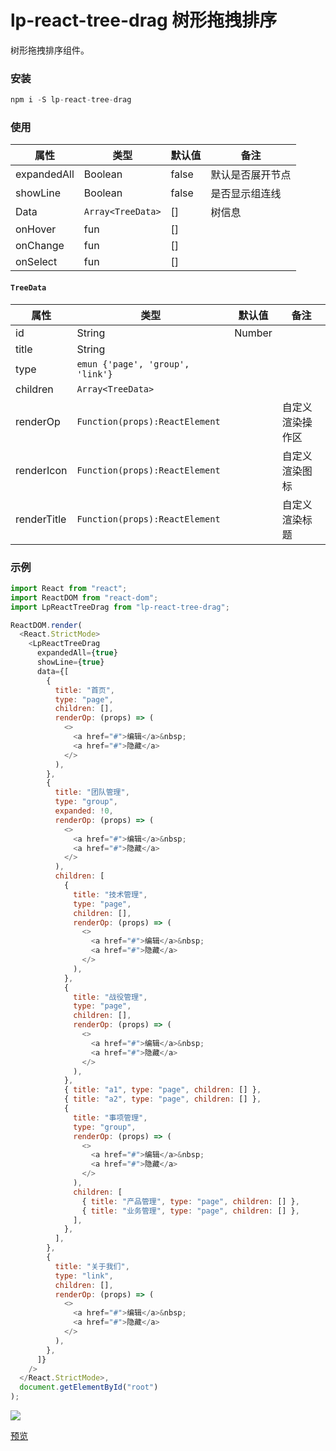 # lp-react-tree-drag 树形拖拽排序

树形拖拽排序组件。

### 安装

```js
npm i -S lp-react-tree-drag
```

### 使用

| 属性        | 类型              | 默认值 | 备注             |
| ----------- | ----------------- | ------ | ---------------- |
| expandedAll | Boolean           | false  | 默认是否展开节点 |
| showLine    | Boolean           | false  | 是否显示组连线   |
| Data        | `Array<TreeData>` | []     | 树信息           |
| onHover        | fun | []     |            |
| onChange        | fun | []     |            |
| onSelect        | fun | []     |            |

#### `TreeData`

| 属性        | 类型                             | 默认值 | 备注             |
| ----------- | -------------------------------- | ------ | ---------------- |
| id       | String|Number                           |        |                  |
| title       | String                           |        |                  |
| type        | `emun {'page', 'group', 'link'}` |        |                  |
| children    | `Array<TreeData>`                |        |                  |
| renderOp    | `Function(props):ReactElement`   |        | 自定义渲染操作区 |
| renderIcon  | `Function(props):ReactElement`   |        | 自定义渲染图标   |
| renderTitle | `Function(props):ReactElement`   |        | 自定义渲染标题   |

### 示例

```js
import React from "react";
import ReactDOM from "react-dom";
import LpReactTreeDrag from "lp-react-tree-drag";

ReactDOM.render(
  <React.StrictMode>
    <LpReactTreeDrag
      expandedAll={true}
      showLine={true}
      data={[
        {
          title: "首页",
          type: "page",
          children: [],
          renderOp: (props) => (
            <>
              <a href="#">编辑</a>&nbsp;
              <a href="#">隐藏</a>
            </>
          ),
        },
        {
          title: "团队管理",
          type: "group",
          expanded: !0,
          renderOp: (props) => (
            <>
              <a href="#">编辑</a>&nbsp;
              <a href="#">隐藏</a>
            </>
          ),
          children: [
            {
              title: "技术管理",
              type: "page",
              children: [],
              renderOp: (props) => (
                <>
                  <a href="#">编辑</a>&nbsp;
                  <a href="#">隐藏</a>
                </>
              ),
            },
            {
              title: "战役管理",
              type: "page",
              children: [],
              renderOp: (props) => (
                <>
                  <a href="#">编辑</a>&nbsp;
                  <a href="#">隐藏</a>
                </>
              ),
            },
            { title: "a1", type: "page", children: [] },
            { title: "a2", type: "page", children: [] },
            {
              title: "事项管理",
              type: "group",
              renderOp: (props) => (
                <>
                  <a href="#">编辑</a>&nbsp;
                  <a href="#">隐藏</a>
                </>
              ),
              children: [
                { title: "产品管理", type: "page", children: [] },
                { title: "业务管理", type: "page", children: [] },
              ],
            },
          ],
        },
        {
          title: "关于我们",
          type: "link",
          children: [],
          renderOp: (props) => (
            <>
              <a href="#">编辑</a>&nbsp;
              <a href="#">隐藏</a>
            </>
          ),
        },
      ]}
    />
  </React.StrictMode>,
  document.getElementById("root")
);
```

![](https://img.alicdn.com/imgextra/i3/O1CN013GCVrb1STAcfOlpwV_!!6000000002247-1-tps-670-358.gif)

[预览](https://lecepin.github.io/lp-react-tree-drag/)
